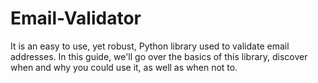 # Email-Validator
It is an easy to use, yet robust, Python library used to validate email addresses. In this guide, we'll go over the basics of this library, discover when and why you could use it, as well as when not to.
